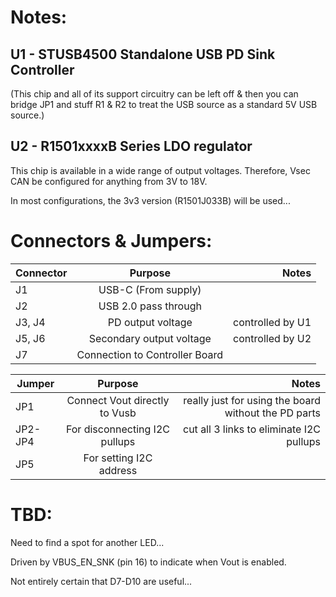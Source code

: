 # Notes:
## U1 - STUSB4500 Standalone USB PD Sink Controller

(This chip and all of its support circuitry can be left off & then you can bridge JP1 and stuff R1 & R2 to treat the USB source as a standard 5V USB source.)

## U2 - R1501xxxxB Series LDO regulator

This chip is available in a wide range of output voltages.  Therefore, Vsec CAN be configured for anything from 3V to 18V.

In most configurations, the 3v3 version (R1501J033B) will be used...

# Connectors & Jumpers:

| Connector | Purpose                        | Notes            |
| --------- |:------------------------------:| ----------------:|
| J1        | USB-C (From supply)            |                  |
| J2        | USB 2.0 pass through           |                  |
| J3, J4    | PD output voltage              | controlled by U1 |
| J5, J6    | Secondary output voltage       | controlled by U2 |
| J7        | Connection to Controller Board |                  |

| Jumper    | Purpose                       | Notes                                                |
| --------- |:-----------------------------:| ----------------------------------------------------:|
| JP1       | Connect Vout directly to Vusb | really just for using the board without the PD parts |
| JP2-JP4   | For disconnecting I2C pullups | cut all 3 links to eliminate I2C pullups             |
| JP5       | For setting I2C address       |                                                      |

# TBD:

Need to find a spot for another LED...

Driven by VBUS_EN_SNK (pin 16) to indicate when Vout is enabled.

Not entirely certain that D7-D10 are useful...
